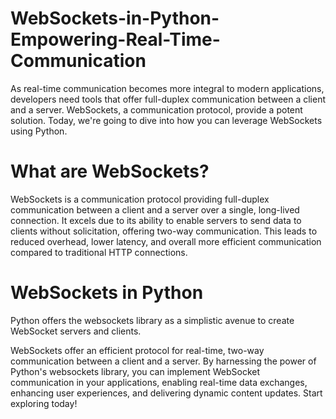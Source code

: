 # WebSockets-in-Python-Empowering-Real-Time-Communication
As real-time communication becomes more integral to modern applications, developers 
need tools that offer full-duplex communication between a client and a server. 
WebSockets, a communication protocol, provide a potent solution. Today, we're going 
to dive into how you can leverage WebSockets using Python.

# What are WebSockets?

WebSockets is a communication protocol providing full-duplex communication between a 
client and a server over a single, long-lived connection. It excels due to its ability 
to enable servers to send data to clients without solicitation, offering two-way communication. 
This leads to reduced overhead, lower latency, and overall more efficient communication 
compared to traditional HTTP connections.

# WebSockets in Python

Python offers the websockets library as a simplistic avenue to create WebSocket servers 
and clients.

WebSockets offer an efficient protocol for real-time, two-way communication between a 
client and a server. By harnessing the power of Python's websockets library, you can 
implement WebSocket communication in your applications, enabling real-time data exchanges, 
enhancing user experiences, and delivering dynamic content updates. Start exploring today!



